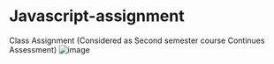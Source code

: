# Javascript-assignment
Class Assignment (Considered as Second semester course Continues Assessment)
![image](https://github.com/J-Massoda/Javascript-assignment/assets/113721244/e9f44b91-a9cf-4310-8c95-539f3b229cc9)
